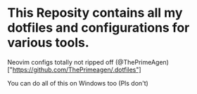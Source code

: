 # This Reposity contains all my dotfiles and configurations for various tools.

Neovim configs totally not ripped off (@ThePrimeAgen)["https://github.com/ThePrimeagen/.dotfiles"]

You can do all of this on Windows too (Pls don't)
